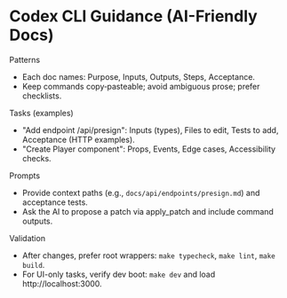 # Codex CLI Guidance (AI-Friendly Docs)

Patterns
- Each doc names: Purpose, Inputs, Outputs, Steps, Acceptance.
- Keep commands copy‑pasteable; avoid ambiguous prose; prefer checklists.

Tasks (examples)
- "Add endpoint /api/presign": Inputs (types), Files to edit, Tests to add, Acceptance (HTTP examples).
- "Create Player component": Props, Events, Edge cases, Accessibility checks.

Prompts
- Provide context paths (e.g., `docs/api/endpoints/presign.md`) and acceptance tests.
- Ask the AI to propose a patch via apply_patch and include command outputs.

Validation
- After changes, prefer root wrappers: `make typecheck`, `make lint`, `make build`.
- For UI-only tasks, verify dev boot: `make dev` and load http://localhost:3000.
